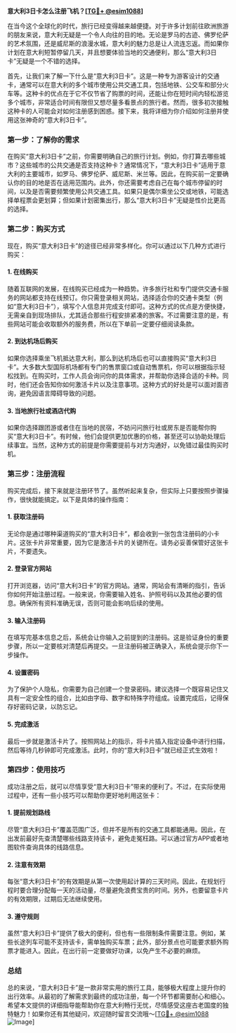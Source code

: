 **意大利3日卡怎么注册飞机？[[TG💪+ @esim1088](https://t.me/s/esim1088)]**

在当今这个全球化的时代，旅行已经变得越来越便捷。对于许多计划前往欧洲旅游的朋友来说，意大利无疑是一个令人向往的目的地。无论是罗马的古迹、佛罗伦萨的艺术氛围，还是威尼斯的浪漫水城，意大利的魅力总是让人流连忘返。而如果你计划在意大利短暂停留几天，并且想要体验当地的交通便利，那么“意大利3日卡”无疑是一个不错的选择。

首先，让我们来了解一下什么是“意大利3日卡”。这是一种专为游客设计的交通卡，通常可以在意大利的多个城市使用公共交通工具，包括地铁、公交车和部分火车等。这种卡的优点在于它不仅节省了购票的时间，还能让你在短时间内轻松游览多个城市，非常适合时间有限但又想尽量多看景点的旅行者。然而，很多初次接触这种卡的人可能会对如何注册感到困惑。接下来，我将详细为你介绍如何注册并使用这张神奇的“意大利3日卡”。

### **第一步：了解你的需求**
在购买“意大利3日卡”之前，你需要明确自己的旅行计划。例如，你打算去哪些城市？这些城市的公共交通是否支持这种卡？通常情况下，“意大利3日卡”适用于意大利的主要城市，如罗马、佛罗伦萨、威尼斯、米兰等。因此，在购买前一定要确认你的目的地是否在适用范围内。此外，你还需要考虑自己在每个城市停留的时间，以及是否需要频繁使用公共交通工具。如果只是偶尔乘坐公交或地铁，可能选择单程票会更划算；但如果计划密集出行，那么“意大利3日卡”无疑是性价比更高的选择。

### **第二步：购买方式**
现在，购买“意大利3日卡”的途径已经非常多样化。你可以通过以下几种方式进行购买：

#### **1. 在线购买**
随着互联网的发展，在线购买已经成为一种趋势。许多旅行社和专门提供交通卡服务的网站都支持在线预订。你只需登录相关网站，选择适合你的交通卡类型（例如“意大利3日卡”），填写个人信息并完成支付即可。这种方式的优点是方便快捷，无需亲自到现场排队，尤其适合那些行程安排紧凑的旅客。不过需要注意的是，有些网站可能会收取额外的服务费，所以在下单前一定要仔细阅读条款。

#### **2. 到达机场后购买**
如果你选择乘坐飞机抵达意大利，那么到达机场后也可以直接购买“意大利3日卡”。大多数大型国际机场都有专门的售票窗口或自动售票机，你可以根据指示轻松找到。在购买时，工作人员会询问你的具体需求，并帮助你选择合适的卡种。同时，他们还会告知你如何激活卡片以及注意事项。这种方式的好处是可以面对面咨询，避免因语言障碍导致的问题。

#### **3. 当地旅行社或酒店代购**
如果你选择跟团游或者住在当地的民宿，不妨问问旅行社或房东是否能帮你购买“意大利3日卡”。有时候，他们会提供更加优惠的价格，甚至还可以协助处理后续事宜。当然，这种方式的前提是你需要提前与对方沟通好，以免错过最佳购买时机。

### **第三步：注册流程**
购买完成后，接下来就是注册环节了。虽然听起来复杂，但实际上只要按照步骤操作，很快就能搞定。以下是具体的操作指南：

#### **1. 获取注册码**
无论你是通过哪种渠道购买的“意大利3日卡”，都会收到一张包含注册码的小卡片。这张卡片非常重要，因为它是激活卡片的关键所在。请务必妥善保管好这张卡片，不要遗失。

#### **2. 登录官方网站**
打开浏览器，访问“意大利3日卡”的官方网站。通常，网站会有清晰的指引，告诉你如何开始注册过程。一般来说，你需要输入姓名、护照号码以及其他必要的信息。确保所有资料准确无误，否则可能会影响后续的使用。

#### **3. 输入注册码**
在填写完基本信息之后，系统会让你输入之前提到的注册码。这是验证身份的重要步骤，所以一定要核对清楚后再提交。一旦注册码被正确录入，系统会提示你下一步操作。

#### **4. 设置密码**
为了保护个人隐私，你需要为自己创建一个登录密码。建议选择一个既容易记住又具有一定安全性的组合，比如由字母、数字和特殊字符组成。设置完成后，记得保存好密码记录，以防忘记。

#### **5. 完成激活**
最后一步就是激活卡片了。按照网站上的指示，将卡片插入指定设备中进行扫描，然后等待几秒钟即可完成激活。此时，你的“意大利3日卡”就已经正式生效啦！

### **第四步：使用技巧**
成功注册之后，就可以尽情享受“意大利3日卡”带来的便利了。不过，在实际使用过程中，还有一些小技巧可以帮助你更好地利用这张卡：

#### **1. 提前规划路线**
尽管“意大利3日卡”覆盖范围广泛，但并不是所有的交通工具都能通用。因此，在出发前最好先查清楚哪些线路支持该卡，避免走冤枉路。可以通过官方APP或者地图软件查询具体的线路信息。

#### **2. 注意有效期**
每张“意大利3日卡”的有效期是从第一次使用起计算的三天时间。因此，在规划行程时要合理分配每一天的活动量，尽量避免浪费宝贵的时间。另外，也要留意卡片的有效期限，过期后无法继续使用。

#### **3. 遵守规则**
虽然“意大利3日卡”提供了极大的便利，但也有一些限制条件需要注意。例如，某些长途列车可能不支持该卡，需单独购买车票；此外，部分景点也可能要求额外购票才能进入。因此，在出行前一定要做好功课，以免产生不必要的麻烦。

### **总结**
总的来说，“意大利3日卡”是一款非常实用的旅行工具，能够极大程度上提升你的出行效率。从最初的了解需求到最终的成功注册，每一个环节都需要耐心和细心。希望本文提供的详细指导能帮助你在意大利畅行无忧，尽情感受这座古老国度的独特魅力！如果你还有其他疑问，欢迎随时留言交流哦～[[TG💪+ @esim1088](https://t.me/s/esim1088) ![Image](https://i.postimg.cc/4NQfJmqS/Snipaste-2025-05-13-00-14-12.png)]